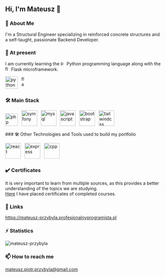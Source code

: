 ## Hi, I'm Mateusz 👋

### 🚀 About Me
I'm a Structural Engineer specializing in reinforced concrete structures and a self-taught, passionate Backend Developer.

### 🌱 At present
I am currently learning the <img src="https://cdn.jsdelivr.net/gh/devicons/devicon@latest/icons/python/python-original.svg" alt="python" width="15" height="15" /> Python programming language along with the <img src="https://cdn.jsdelivr.net/gh/devicons/devicon@latest/icons/flask/flask-original.svg" alt="flask" width="15" height="15" /> Flask microframework.
<p>
  <img src="https://cdn.jsdelivr.net/gh/devicons/devicon@latest/icons/python/python-original.svg" alt="python" width="40" height="40" /> &nbsp;
  <img src="https://cdn.jsdelivr.net/gh/devicons/devicon@latest/icons/flask/flask-original.svg" alt="flask" width="15" height="40" />
</p>

### 🛠 Main Stack
<p>
  <img src="https://devicon-website.vercel.app/api/php/original.svg" alt="php" width="40" height="40" /> &nbsp;
  <img src="https://cdn.jsdelivr.net/gh/devicons/devicon@latest/icons/symfony/symfony-original.svg" alt="symfony" width="50" height="50" /> &nbsp;
  <img src="https://cdn.jsdelivr.net/gh/devicons/devicon@latest/icons/mysql/mysql-original-wordmark.svg" alt="mysql" width="50" height="50" /> &nbsp;
  <img src="https://cdn.jsdelivr.net/gh/devicons/devicon@latest/icons/javascript/javascript-plain.svg" alt="javascript" width="50" height="50" /> &nbsp;
  <img src="https://cdn.jsdelivr.net/gh/devicons/devicon@latest/icons/bootstrap/bootstrap-original-wordmark.svg" alt="bootstrap" width="50" height="50" /> &nbsp;
  <img src="https://cdn.jsdelivr.net/gh/devicons/devicon@latest/icons/tailwindcss/tailwindcss-original.svg" alt="tailwindcss" width="50" height="50" />
</p>
### 🛠 Other Technologies and Tools used to build my portfolio
<p>
  <img src="https://cdn.jsdelivr.net/gh/devicons/devicon@latest/icons/react/react-original-wordmark.svg" alt="react" width="50" height="50" /> &nbsp;
  <img src="https://cdn.jsdelivr.net/gh/devicons/devicon@latest/icons/express/express-original-wordmark.svg" alt="express" width="50" height="50" /> &nbsp;
  <img src="https://cdn.jsdelivr.net/gh/devicons/devicon@latest/icons/cplusplus/cplusplus-original.svg" alt="cpp" width="50" height="50" />
</p>

### ✔️ Certificates
It is very important to learn from multiple sources, as this provides a better understanding of the topics we are studying.\
[Here](https://github.com/mateusz-przybyla/My-Certificates.git) I have placed certificates of completed courses.

### 🔗 Links
https://mateusz-przybyla.profesjonalnyprogramista.pl

### ⚡️ Statistics
<p><img src="https://github-readme-stats.vercel.app/api/top-langs?username=mateusz-przybyla&layout=compact&theme=buefy&hide_border=false" alt="mateusz-przybyla" /></p>

### 📫 How to reach me
mateusz.piotr.przybyla@gmail.com
